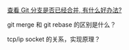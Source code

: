 

[查看 Git 分支是否已经合并, 有什么好办法?](https://segmentfault.com/q/1010000000464961)

git merge 和 git rebase 的区别是什么？

tcp/ip socket 的关系，实现原理？

